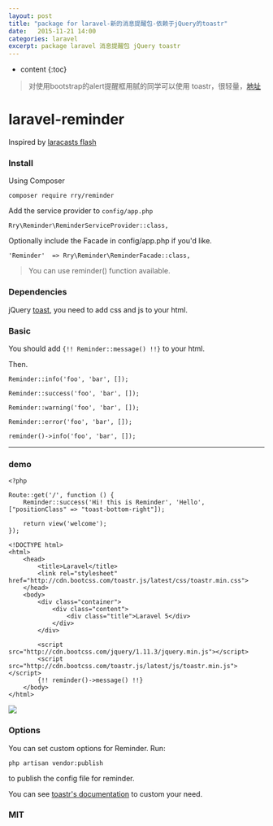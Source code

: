 ```yaml
---
layout: post
title: "package for laravel-新的消息提醒包-依赖于jQuery的toastr"
date:   2015-11-21 14:00
categories: laravel
excerpt: package laravel 消息提醒包 jQuery toastr
---
```


* content
{:toc}

> 对使用bootstrap的alert提醒框用腻的同学可以使用 toastr，很轻量，[地址](https://github.com/RryLee/laravel-reminder)

# laravel-reminder

Inspired by [laracasts flash](https://github.com/laracasts/flash)

### Install

Using Composer

    composer require rry/reminder

Add the service provider to `config/app.php`

    Rry\Reminder\ReminderServiceProvider::class,

Optionally include the Facade in config/app.php if you'd like.

    'Reminder'  => Rry\Reminder\ReminderFacade::class,

> You can use reminder() function available.

### Dependencies

jQuery [toast](https://github.com/CodeSeven/toastr), you need to add css and js to your html.

### Basic

You should add `{!! Reminder::message() !!}` to your html.

Then.

    Reminder::info('foo', 'bar', []);

    Reminder::success('foo', 'bar', []);

    Reminder::warning('foo', 'bar', []);

    Reminder::error('foo', 'bar', []);

    reminder()->info('foo', 'bar', []);
    
---

### demo

    <?php
    
    Route::get('/', function () {
        Reminder::success('Hi! this is Reminder', 'Hello', ["positionClass" => "toast-bottom-right"]);
    
        return view('welcome');
    });

    <!DOCTYPE html>
    <html>
        <head>
            <title>Laravel</title>
            <link rel="stylesheet" href="http://cdn.bootcss.com/toastr.js/latest/css/toastr.min.css">
        </head>
        <body>
            <div class="container">
                <div class="content">
                    <div class="title">Laravel 5</div>
                </div>
            </div>
    
            <script src="http://cdn.bootcss.com/jquery/1.11.3/jquery.min.js"></script>
            <script src="http://cdn.bootcss.com/toastr.js/latest/js/toastr.min.js"></script>
            {!! reminder()->message() !!}
        </body>
    </html>

![](http://ww3.sinaimg.cn/mw690/baa3278fgw1ey7ky56nbgj20n60fuaav.jpg)

### Options

You can set custom options for Reminder. Run:

    php artisan vendor:publish

to publish the config file for reminder.

You can see [toastr's documentation](http://codeseven.github.io/toastr/demo.html) to custom your need.

### MIT
